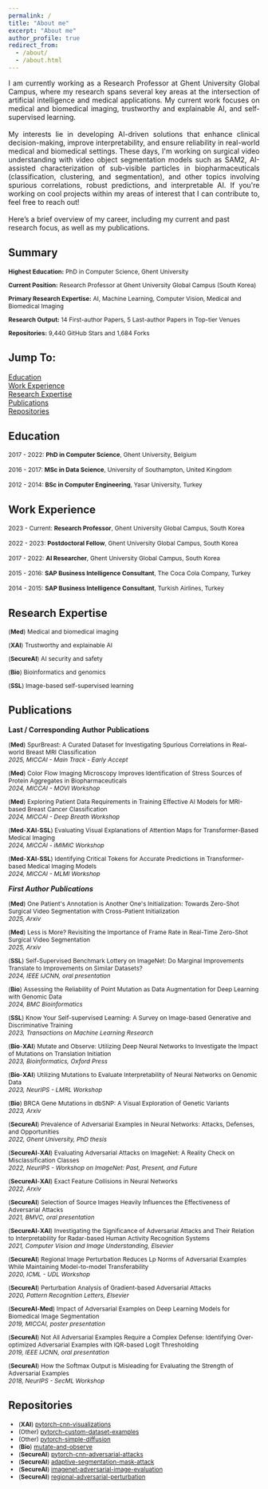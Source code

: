 ```yaml
---
permalink: /
title: "About me"
excerpt: "About me"
author_profile: true
redirect_from:
  - /about/
  - /about.html
---
```

<div style="text-align: justify"> 
I am currently working as a Research Professor at Ghent University Global Campus, where my research spans several key areas at the intersection of artificial intelligence and medical applications. My current work focuses on medical and biomedical imaging, trustworthy and explainable AI, and self-supervised learning.
<br><br>
My interests lie in developing AI-driven solutions that enhance clinical decision-making, improve interpretability, and ensure reliability in real-world medical and biomedical settings. These days, I'm working on surgical video understanding with video object segmentation models such as SAM2, AI-assisted characterization of sub-visible particles in biopharmaceuticals (classification, clustering, and segmentation), and other topics involving spurious correlations, robust predictions, and interpretable AI. If you're working on cool projects within my areas of interest that I can contribute to, feel free to reach out!
</div>
<br>
Here’s a brief overview of my career, including my current and past research focus, as well as my publications.

<h2 id="education">Summary</h2>

<div style="font-size:12px">
  <p><strong>Highest Education:</strong> PhD in Computer Science, Ghent University</p>
  <p><strong>Current Position:</strong> Research Professor at Ghent University Global Campus (South Korea)</p>
  <p><strong>Primary Research Expertise:</strong> AI, Machine Learning, Computer Vision, Medical and Biomedical Imaging</p>
  <p><strong>Research Output:</strong> 14 First-author Papers, 5 Last-author Papers in Top-tier Venues</p>
  <p><strong>Repositories:</strong> 9,440 GitHub Stars and 1,684 Forks</p>
</div>

<h2>Jump To:</h2>
<ul style="list-style-type: none; padding-left: 0;">
  <li><a href="#education">Education</a></li>
  <li><a href="#work">Work Experience</a></li>
  <li><a href="#research">Research Expertise</a></li>
  <li><a href="#publications">Publications</a></li> 
  <li><a href="#repositories">Repositories</a></li>
</ul>

<h2 id="education">Education</h2>

<div style="font-size:12px">
  2017 - 2022: <strong>PhD in Computer Science</strong>, Ghent University, Belgium<br><br>
  2016 - 2017: <strong>MSc in Data Science</strong>, University of Southampton, United Kingdom<br><br>
  2012 - 2014: <strong>BSc in Computer Engineering</strong>, Yasar University, Turkey
</div>

<h2 id="work">Work Experience</h2>

<div style="font-size:12px">
  2023 - Current: <strong>Research Professor</strong>, Ghent University Global Campus, South Korea<br><br>
  2022 - 2023: <strong>Postdoctoral Fellow</strong>, Ghent University Global Campus, South Korea<br><br>
  2017 - 2022: <strong>AI Researcher</strong>, Ghent University Global Campus, South Korea<br><br>
  2015 - 2016: <strong>SAP Business Intelligence Consultant</strong>, The Coca Cola Company, Turkey<br><br>
  2014 - 2015: <strong>SAP Business Intelligence Consultant</strong>, Turkish Airlines, Turkey
</div>

<h2 id="research">Research Expertise</h2>

<div style="font-size:12px">
  <p>(<strong>Med</strong>) Medical and biomedical imaging</p>
  <p>(<strong>XAI</strong>) Trustworthy and explainable AI</p>
  <p>(<strong>SecureAI</strong>) AI security and safety</p>
  <p>(<strong>Bio</strong>) Bioinformatics and genomics</p>
  <p>(<strong>SSL</strong>) Image-based self-supervised learning</p>
</div>

<h2 id="publications">Publications</h2>

<span style="font-size:14px"><strong>Last / Corresponding Author Publications</strong></span>
  
<div style="font-size:12px">
  <p>(<strong>Med</strong>) SpurBreast: A Curated Dataset for Investigating Spurious Correlations in Real-world Breast MRI Classification <br><em>2025, MICCAI - Main Track - Early Accept</em></p>
  
  <p>(<strong>Med</strong>) Color Flow Imaging Microscopy Improves Identification of Stress Sources of Protein Aggregates in Biopharmaceuticals <br><em>2024, MICCAI - MOVI Workshop</em></p>
  
  <p>(<strong>Med</strong>) Exploring Patient Data Requirements in Training Effective AI Models for MRI-based Breast Cancer Classification <br><em>2024, MICCAI - Deep Breath Workshop</em></p>
  
  <p>(<strong>Med</strong>-<strong>XAI</strong>-<strong>SSL</strong>) Evaluating Visual Explanations of Attention Maps for Transformer-Based Medical Imaging <br><em>2024, MICCAI - iMIMIC Workshop</em></p>
  
  <p>(<strong>Med</strong>-<strong>XAI</strong>-<strong>SSL</strong>) Identifying Critical Tokens for Accurate Predictions in Transformer-based Medical Imaging Models <br><em>2024, MICCAI - MLMI Workshop</em></p>
</div>

  <span style="font-size:14px"><strong>*First Author Publications*</strong></span>
<div style="font-size:12px">
  <p>(<strong>Med</strong>) One Patient's Annotation is Another One's Initialization: Towards Zero-Shot Surgical Video Segmentation with Cross-Patient Initialization <br><em>2025, Arxiv</em></p>
  
  <p>(<strong>Med</strong>) Less is More? Revisiting the Importance of Frame Rate in Real-Time Zero-Shot Surgical Video Segmentation <br><em>2025, Arxiv</em></p>
  
  <p>(<strong>SSL</strong>) Self-Supervised Benchmark Lottery on ImageNet: Do Marginal Improvements Translate to Improvements on Similar Datasets? <br><em>2024, IEEE IJCNN, oral presentation</em></p>
  
  <p>(<strong>Bio</strong>) Assessing the Reliability of Point Mutation as Data Augmentation for Deep Learning with Genomic Data <br><em>2024, BMC Bioinformatics</em></p>
  
  <p>(<strong>SSL</strong>) Know Your Self-supervised Learning: A Survey on Image-based Generative and Discriminative Training <br><em>2023, Transactions on Machine Learning Research</em></p>
  
  <p>(<strong>Bio</strong>-<strong>XAI</strong>) Mutate and Observe: Utilizing Deep Neural Networks to Investigate the Impact of Mutations on Translation Initiation <br><em>2023, Bioinformatics, Oxford Press</em></p>
  
  <p>(<strong>Bio</strong>-<strong>XAI</strong>) Utilizing Mutations to Evaluate Interpretability of Neural Networks on Genomic Data <br><em>2023, NeurIPS - LMRL Workshop</em></p>
  
  <p>(<strong>Bio</strong>) BRCA Gene Mutations in dbSNP: A Visual Exploration of Genetic Variants <br><em>2023, Arxiv</em></p>
  
  <p>(<strong>SecureAI</strong>) Prevalence of Adversarial Examples in Neural Networks: Attacks, Defenses, and Opportunities <br><em>2022, Ghent University, PhD thesis</em></p>
  
  <p>(<strong>SecureAI</strong>-<strong>XAI</strong>) Evaluating Adversarial Attacks on ImageNet: A Reality Check on Misclassification Classes <br><em>2022, NeurIPS - Workshop on ImageNet: Past, Present, and Future</em></p>
  
  <p>(<strong>SecureAI</strong>-<strong>XAI</strong>) Exact Feature Collisions in Neural Networks <br><em>2022, Arxiv</em></p>
  
  <p>(<strong>SecureAI</strong>) Selection of Source Images Heavily Influences the Effectiveness of Adversarial Attacks <br><em>2021, BMVC, oral presentation</em></p>
  
  <p>(<strong>SecureAI</strong>-<strong>XAI</strong>) Investigating the Significance of Adversarial Attacks and Their Relation to Interpretability for Radar-based Human Activity Recognition Systems <br><em>2021, Computer Vision and Image Understanding, Elsevier</em></p>
  
  <p>(<strong>SecureAI</strong>) Regional Image Perturbation Reduces Lp Norms of Adversarial Examples While Maintaining Model-to-model Transferability <br><em>2020, ICML - UDL Workshop</em></p>
  
  <p>(<strong>SecureAI</strong>) Perturbation Analysis of Gradient-based Adversarial Attacks <br><em>2020, Pattern Recognition Letters, Elsevier</em></p>
  
  <p>(<strong>SecureAI</strong>-<strong>Med</strong>) Impact of Adversarial Examples on Deep Learning Models for Biomedical Image Segmentation <br><em>2019, MICCAI, poster presentation</em></p>
  
  <p>(<strong>SecureAI</strong>) Not All Adversarial Examples Require a Complex Defense: Identifying Over-optimized Adversarial Examples with IQR-based Logit Thresholding <br><em>2019, IEEE IJCNN, oral presentation</em></p>
  
  <p>(<strong>SecureAI</strong>) How the Softmax Output is Misleading for Evaluating the Strength of Adversarial Examples <br><em>2018, NeurIPS - SecML Workshop</em></p>
</div>

<h2 id="repositories">Repositories</h2>

<ul id="repo-list" style="font-size:12px">
    <li>(<strong>XAI</strong>) <a href="https://github.com/utkuozbulak/pytorch-cnn-visualizations" target="_blank">pytorch-cnn-visualizations</a> <span class="github-stats" data-repo="utkuozbulak/pytorch-cnn-visualizations"></span></li>
<li>(Other) <a href="https://github.com/utkuozbulak/pytorch-custom-dataset-examples" target="_blank">pytorch-custom-dataset-examples</a> <span class="github-stats" data-repo="utkuozbulak/pytorch-custom-dataset-examples"></span></li>
<li>(Other) <a href="https://github.com/utkuozbulak/pytorch-simple-diffusion" target="_blank">pytorch-simple-diffusion</a> <span class="github-stats" data-repo="utkuozbulak/pytorch-simple-diffusion"></span></li>
  <li>(<strong>Bio</strong>) <a href="https://github.com/utkuozbulak/mutate-and-observe" target="_blank">mutate-and-observe</a> <span class="github-stats" data-repo="utkuozbulak/mutate-and-observe"></span></li>
<li>(<strong>SecureAI</strong>) <a href="https://github.com/utkuozbulak/pytorch-cnn-adversarial-attacks" target="_blank">pytorch-cnn-adversarial-attacks</a> <span class="github-stats" data-repo="utkuozbulak/pytorch-cnn-adversarial-attacks"></span></li>
  <li>(<strong>SecureAI</strong>) <a href="https://github.com/utkuozbulak/adaptive-segmentation-mask-attack" target="_blank">adaptive-segmentation-mask-attack</a> <span class="github-stats" data-repo="utkuozbulak/adaptive-segmentation-mask-attack"></span></li>
  <li>(<strong>SecureAI</strong>) <a href="https://github.com/utkuozbulak/imagenet-adversarial-image-evaluation" target="_blank">imagenet-adversarial-image-evaluation</a> <span class="github-stats" data-repo="utkuozbulak/imagenet-adversarial-image-evaluation"></span></li>
  <li>(<strong>SecureAI</strong>) <a href="https://github.com/utkuozbulak/regional-adversarial-perturbation" target="_blank">regional-adversarial-perturbation</a> <span class="github-stats" data-repo="utkuozbulak/regional-adversarial-perturbation"></span></li>
</ul>

<script>
  async function fetchRepoStats(repo) {
    const res = await fetch(`https://api.github.com/repos/${repo}`);
    if (!res.ok) return null;
    return await res.json();
  }

  async function updateGitHubStats() {
    const elements = document.querySelectorAll('.github-stats');
    for (const el of elements) {
      const repo = el.dataset.repo;
      const data = await fetchRepoStats(repo);
      if (data) {
        el.innerHTML = `Stars: ${data.stargazers_count} | Forks: ${data.forks_count}`;
      }
    }
  }

updateGitHubStats();
</script>



